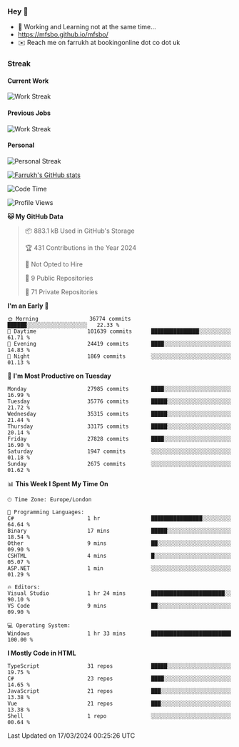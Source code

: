 ### Hey 👋

- 🏃 Working and Learning not at the same time...
- https://mfsbo.github.io/mfsbo/
- ✉️ Reach me on farrukh at bookingonline dot co dot uk

### Streak
#### Current Work
![Work Streak](https://streak-stats.demolab.com/?user=mfsbo)
#### Previous Jobs
![Work Streak](https://streak-stats.demolab.com/?user=farrukhcw)
#### Personal
![Personal Streak](https://streak-stats.demolab.com/?user=farrukhsubhani)

[![Farrukh's GitHub stats](https://github-readme-stats.vercel.app/api?username=mfsbo&hide=stars&count_private=true)](https://github.com/mfsbo/)

<!--START_SECTION:waka-->
![Code Time](http://img.shields.io/badge/Code%20Time-579%20hrs%2045%20mins-blue)

![Profile Views](http://img.shields.io/badge/Profile%20Views-0-blue)

**🐱 My GitHub Data** 

> 📦 883.1 kB Used in GitHub's Storage 
 > 
> 🏆 431 Contributions in the Year 2024
 > 
> 🚫 Not Opted to Hire
 > 
> 📜 9 Public Repositories 
 > 
> 🔑 71 Private Repositories 
 > 
**I'm an Early 🐤** 

```text
🌞 Morning                36774 commits       ██████░░░░░░░░░░░░░░░░░░░   22.33 % 
🌆 Daytime                101639 commits      ███████████████░░░░░░░░░░   61.71 % 
🌃 Evening                24419 commits       ████░░░░░░░░░░░░░░░░░░░░░   14.83 % 
🌙 Night                  1869 commits        ░░░░░░░░░░░░░░░░░░░░░░░░░   01.13 % 
```
📅 **I'm Most Productive on Tuesday** 

```text
Monday                   27985 commits       ████░░░░░░░░░░░░░░░░░░░░░   16.99 % 
Tuesday                  35776 commits       █████░░░░░░░░░░░░░░░░░░░░   21.72 % 
Wednesday                35315 commits       █████░░░░░░░░░░░░░░░░░░░░   21.44 % 
Thursday                 33175 commits       █████░░░░░░░░░░░░░░░░░░░░   20.14 % 
Friday                   27828 commits       ████░░░░░░░░░░░░░░░░░░░░░   16.90 % 
Saturday                 1947 commits        ░░░░░░░░░░░░░░░░░░░░░░░░░   01.18 % 
Sunday                   2675 commits        ░░░░░░░░░░░░░░░░░░░░░░░░░   01.62 % 
```


📊 **This Week I Spent My Time On** 

```text
🕑︎ Time Zone: Europe/London

💬 Programming Languages: 
C#                       1 hr                ████████████████░░░░░░░░░   64.64 % 
Binary                   17 mins             █████░░░░░░░░░░░░░░░░░░░░   18.54 % 
Other                    9 mins              ██░░░░░░░░░░░░░░░░░░░░░░░   09.90 % 
CSHTML                   4 mins              █░░░░░░░░░░░░░░░░░░░░░░░░   05.07 % 
ASP.NET                  1 min               ░░░░░░░░░░░░░░░░░░░░░░░░░   01.29 % 

🔥 Editors: 
Visual Studio            1 hr 24 mins        ███████████████████████░░   90.10 % 
VS Code                  9 mins              ██░░░░░░░░░░░░░░░░░░░░░░░   09.90 % 

💻 Operating System: 
Windows                  1 hr 33 mins        █████████████████████████   100.00 % 
```

**I Mostly Code in HTML** 

```text
TypeScript               31 repos            █████░░░░░░░░░░░░░░░░░░░░   19.75 % 
C#                       23 repos            ████░░░░░░░░░░░░░░░░░░░░░   14.65 % 
JavaScript               21 repos            ███░░░░░░░░░░░░░░░░░░░░░░   13.38 % 
Vue                      21 repos            ███░░░░░░░░░░░░░░░░░░░░░░   13.38 % 
Shell                    1 repo              ░░░░░░░░░░░░░░░░░░░░░░░░░   00.64 % 
```




 Last Updated on 17/03/2024 00:25:26 UTC
<!--END_SECTION:waka-->
<!--
**mfsbo/mfsbo** is a ✨ _special_ ✨ repository because its `README.md` (this file) appears on your GitHub profile.

Here are some ideas to get you started:

- 🔭 I’m currently working on ...
- 🌱 I’m currently learning ...
- 👯 I’m looking to collaborate on ...
- 🤔 I’m looking for help with ...
- 💬 Ask me about ...
- 📫 How to reach me: ...
- 😄 Pronouns: ...
- ⚡ Fun fact: ...
-->
